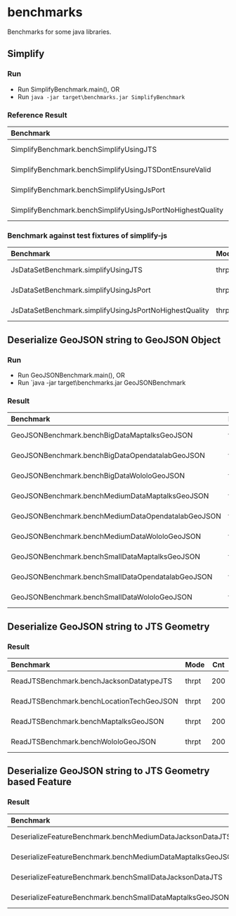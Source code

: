 # benchmarks
Benchmarks for some java libraries.

## Simplify

### Run

- Run SimplifyBenchmark.main(), OR
- Run `java -jar target\benchmarks.jar SimplifyBenchmark`

### Reference Result

| Benchmark                                                  |  Mode  | Cnt |   Score | Error   | Units |
| :--------------------------------------------------------- | ------ | --- | ------: | :------ | ----- |
| SimplifyBenchmark.benchSimplifyUsingJTS                    | thrpt  | 200 | 36.460  | ± 0.234 | ops/s |
| SimplifyBenchmark.benchSimplifyUsingJTSDontEnsureValid     | thrpt  | 200 | 38.073  | ± 0.151 | ops/s |
| SimplifyBenchmark.benchSimplifyUsingJsPort                 | thrpt  | 200 | 55.067  | ± 0.136 | ops/s |
| SimplifyBenchmark.benchSimplifyUsingJsPortNoHighestQuality | thrpt  | 200 | 345.519 | ± 2.916 | ops/s |

### Benchmark against test fixtures of simplify-js

| Benchmark                                              |  Mode | Cnt |     Score |     Error | Units |
| :----------------------------------------------------- | ----- | --- | --------: | :-------- | ----  |
| JsDataSetBenchmark.simplifyUsingJTS                    | thrpt | 200 |  7211.125 | ± 319.158 | ops/s |
| JsDataSetBenchmark.simplifyUsingJsPort                 | thrpt | 200 | 12957.125 | ±  84.840 | ops/s |
| JsDataSetBenchmark.simplifyUsingJsPortNoHighestQuality | thrpt | 200 | 19633.485 | ± 270.524 | ops/s |

## Deserialize GeoJSON string to GeoJSON Object

### Run

- Run GeoJSONBenchmark.main(), OR
- Run `java -jar target\benchmarks.jar GeoJSONBenchmark

### Result

| Benchmark                                          |  Mode | Cnt |  Score | Error   | Units |
| :------------------------------------------------- | ----- | --- | -----: | :------ | ----- |
| GeoJSONBenchmark.benchBigDataMaptalksGeoJSON       | thrpt | 200 |   0.736| ± 0.050 | ops/s |
| GeoJSONBenchmark.benchBigDataOpendatalabGeoJSON    | thrpt | 200 |   2.980| ± 0.017 | ops/s |
| GeoJSONBenchmark.benchBigDataWololoGeoJSON         | thrpt | 200 |   0.530| ± 0.048 | ops/s |
| GeoJSONBenchmark.benchMediumDataMaptalksGeoJSON    | thrpt | 200 |  19.733| ± 0.056 | ops/s |
| GeoJSONBenchmark.benchMediumDataOpendatalabGeoJSON | thrpt | 200 |  38.090| ± 0.354 | ops/s |
| GeoJSONBenchmark.benchMediumDataWololoGeoJSON      | thrpt | 200 |  15.371| ± 0.226 | ops/s |
| GeoJSONBenchmark.benchSmallDataMaptalksGeoJSON     | thrpt | 200 | 152.130| ± 1.033 | ops/s |
| GeoJSONBenchmark.benchSmallDataOpendatalabGeoJSON  | thrpt | 200 | 277.090| ± 1.482 | ops/s |
| GeoJSONBenchmark.benchSmallDataWololoGeoJSON       | thrpt | 200 | 124.473| ± 0.604 | ops/s |

## Deserialize GeoJSON string to JTS Geometry

### Result

| Benchmark                                 |  Mode | Cnt |  Score | Error   | Units |
| :---------------------------------------- | ----- | --- | -----: | :------ | ----- |
| ReadJTSBenchmark.benchJacksonDatatypeJTS  | thrpt | 200 | 65.614 | ± 0.823 | ops/s |
| ReadJTSBenchmark.benchLocationTechGeoJSON | thrpt | 200 | 33.473 | ± 0.152 | ops/s |
| ReadJTSBenchmark.benchMaptalksGeoJSON     | thrpt | 200 | 38.823 | ± 0.625 | ops/s |
| ReadJTSBenchmark.benchWololoGeoJSON       | thrpt | 200 | 43.695 | ± 0.149 | ops/s |

## Deserialize GeoJSON string to JTS Geometry based Feature

### Result

| Benchmark                                                 |  Mode | Cnt |  Score | Error   | Units |
| :-------------------------------------------------------- | ----- | --- | -----: | :------ | ----- |
| DeserializeFeatureBenchmark.benchMediumDataJacksonDataJTS | thrpt |  10 |  35.682| ± 0.438 | ops/s |
| DeserializeFeatureBenchmark.benchMediumDataMaptalksGeoJSON| thrpt |  10 |  19.510| ± 0.535 | ops/s |
| DeserializeFeatureBenchmark.benchSmallDataJacksonDataJTS  | thrpt |  10 | 287.442| ± 2.012 | ops/s |
| DeserializeFeatureBenchmark.benchSmallDataMaptalksGeoJSON | thrpt |  10 | 159.009| ± 0.779 | ops/s |
